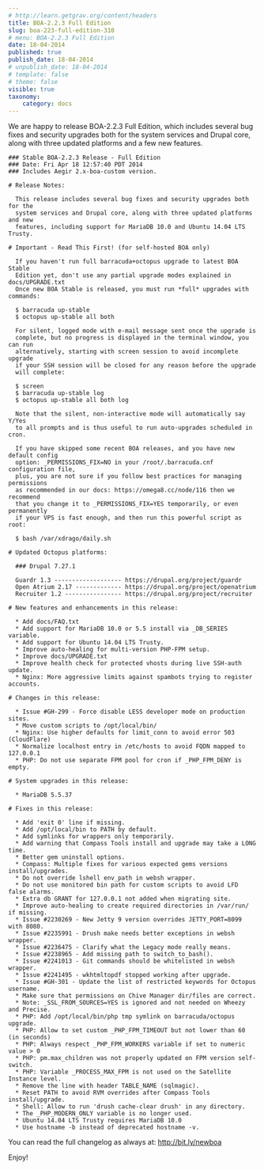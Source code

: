 ```yaml
---
# http://learn.getgrav.org/content/headers
title: BOA-2.2.3 Full Edition
slug: boa-223-full-edition-310
# menu: BOA-2.2.3 Full Edition
date: 18-04-2014
published: true
publish_date: 18-04-2014
# unpublish_date: 18-04-2014
# template: false
# theme: false
visible: true
taxonomy:
    category: docs
---
```


 We are happy to release BOA-2.2.3 Full Edition, which includes several bug fixes and security upgrades both for the system services and Drupal core, along with three updated platforms and a few new features.

 
    ### Stable BOA-2.2.3 Release - Full Edition
    ### Date: Fri Apr 18 12:57:40 PDT 2014
    ### Includes Aegir 2.x-boa-custom version.
    
    # Release Notes:
    
      This release includes several bug fixes and security upgrades both for the
      system services and Drupal core, along with three updated platforms and new
      features, including support for MariaDB 10.0 and Ubuntu 14.04 LTS Trusty.
    
    # Important - Read This First! (for self-hosted BOA only)
    
      If you haven't run full barracuda+octopus upgrade to latest BOA Stable
      Edition yet, don't use any partial upgrade modes explained in docs/UPGRADE.txt
      Once new BOA Stable is released, you must run *full* upgrades with commands:
    
      $ barracuda up-stable
      $ octopus up-stable all both
    
      For silent, logged mode with e-mail message sent once the upgrade is
      complete, but no progress is displayed in the terminal window, you can run
      alternatively, starting with screen session to avoid incomplete upgrade
      if your SSH session will be closed for any reason before the upgrade
      will complete:
    
      $ screen
      $ barracuda up-stable log
      $ octopus up-stable all both log
    
      Note that the silent, non-interactive mode will automatically say Y/Yes
      to all prompts and is thus useful to run auto-upgrades scheduled in cron.
    
      If you have skipped some recent BOA releases, and you have new default config
      option: _PERMISSIONS_FIX=NO in your /root/.barracuda.cnf configuration file,
      plus, you are not sure if you follow best practices for managing permissions
      as recommended in our docs: https://omega8.cc/node/116 then we recommend
      that you change it to _PERMISSIONS_FIX=YES temporarily, or even permanently
      if your VPS is fast enough, and then run this powerful script as root:
    
      $ bash /var/xdrago/daily.sh
    
    # Updated Octopus platforms:
    
      ### Drupal 7.27.1
    
      Guardr 1.3 ------------------- https://drupal.org/project/guardr
      Open Atrium 2.17 ------------- https://drupal.org/project/openatrium
      Recruiter 1.2 ---------------- https://drupal.org/project/recruiter
    
    # New features and enhancements in this release:
    
      * Add docs/FAQ.txt
      * Add support for MariaDB 10.0 or 5.5 install via _DB_SERIES variable.
      * Add support for Ubuntu 14.04 LTS Trusty.
      * Improve auto-healing for multi-version PHP-FPM setup.
      * Improve docs/UPGRADE.txt
      * Improve health check for protected vhosts during live SSH-auth update.
      * Nginx: More aggressive limits against spambots trying to register accounts.
    
    # Changes in this release:
    
      * Issue #GH-299 - Force disable LESS developer mode on production sites.
      * Move custom scripts to /opt/local/bin/
      * Nginx: Use higher defaults for limit_conn to avoid error 503 (CloudFlare)
      * Normalize localhost entry in /etc/hosts to avoid FQDN mapped to 127.0.0.1
      * PHP: Do not use separate FPM pool for cron if _PHP_FPM_DENY is empty.
    
    # System upgrades in this release:
    
      * MariaDB 5.5.37
    
    # Fixes in this release:
    
      * Add 'exit 0' line if missing.
      * Add /opt/local/bin to PATH by default.
      * Add symlinks for wrappers only temporarily.
      * Add warning that Compass Tools install and upgrade may take a LONG time.
      * Better gem uninstall options.
      * Compass: Multiple fixes for various expected gems versions install/upgrades.
      * Do not override lshell env_path in websh wrapper.
      * Do not use monitored bin path for custom scripts to avoid LFD false alarms.
      * Extra db GRANT for 127.0.0.1 not added when migrating site.
      * Improve auto-healing to create required directories in /var/run/ if missing.
      * Issue #2230269 - New Jetty 9 version overrides JETTY_PORT=8099 with 8080.
      * Issue #2235991 - Drush make needs better exceptions in websh wrapper.
      * Issue #2236475 - Clarify what the Legacy mode really means.
      * Issue #2238965 - Add missing path to switch_to_bash().
      * Issue #2241013 - Git commands should be whitelisted in websh wrapper.
      * Issue #2241495 - wkhtmltopdf stopped working after upgrade.
      * Issue #GH-301 - Update the list of restricted keywords for Octopus username.
      * Make sure that permissions on Chive Manager dir/files are correct.
      * Note: _SSL_FROM_SOURCES=YES is ignored and not needed on Wheezy and Precise.
      * PHP: Add /opt/local/bin/php tmp symlink on barracuda/octopus upgrade.
      * PHP: Allow to set custom _PHP_FPM_TIMEOUT but not lower than 60 (in seconds)
      * PHP: Always respect _PHP_FPM_WORKERS variable if set to numeric value > 0
      * PHP: pm.max_children was not properly updated on FPM version self-switch.
      * PHP: Variable _PROCESS_MAX_FPM is not used on the Satellite Instance level.
      * Remove the line with header TABLE_NAME (sqlmagic).
      * Reset PATH to avoid RVM overrides after Compass Tools install/upgrade.
      * Shell: Allow to run 'drush cache-clear drush' in any directory.
      * The _PHP_MODERN_ONLY variable is no longer used.
      * Ubuntu 14.04 LTS Trusty requires MariaDB 10.0
      * Use hostname -b instead of deprecated hostname -v.
    


 You can read the full changelog as always at: http://bit.ly/newboa

Enjoy!